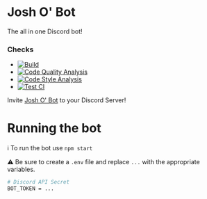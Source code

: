 # Josh O' Bot
The all in one Discord bot!

### Checks
* [![Build](https://github.com/JoshMerlino/joshobot/actions/workflows/build.yml/badge.svg)](https://github.com/JoshMerlino/joshobot/actions/workflows/build.yml)
* [![Code Quality Analysis](https://github.com/JoshMerlino/joshobot/actions/workflows/code-quality-analysis.yml/badge.svg)](https://github.com/JoshMerlino/joshobot/actions/workflows/code-quality-analysis.yml)
* [![Code Style Analysis](https://github.com/JoshMerlino/joshobot/actions/workflows/code-style-analysis.yml/badge.svg)](https://github.com/JoshMerlino/joshobot/actions/workflows/code-style-analysis.yml)
* [![Test CI](https://github.com/JoshMerlino/joshobot/actions/workflows/test-ci.yml/badge.svg)](https://github.com/JoshMerlino/joshobot/actions/workflows/test-ci.yml)

Invite [Josh O' Bot](https://discord.com/api/oauth2/authorize?client_id=748971236276699247&permissions=8&scope=bot) to your Discord Server!

# Running the bot
ℹ To run the bot use `npm start`

⚠ Be sure to create a `.env` file and replace `...` with the appropriate variables.
```bash
# Discord API Secret
BOT_TOKEN = ...
```
